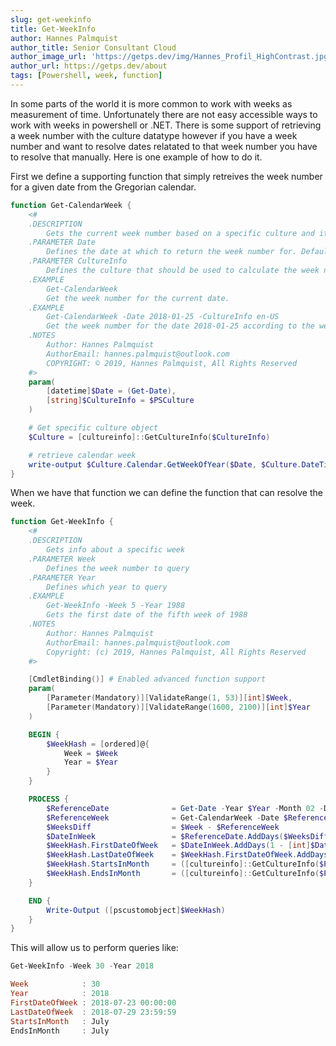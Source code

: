 ```yaml
---
slug: get-weekinfo
title: Get-WeekInfo
author: Hannes Palmquist
author_title: Senior Consultant Cloud
author_image_url: 'https://getps.dev/img/Hannes_Profil_HighContrast.jpg'
author_url: https://getps.dev/about
tags: [Powershell, week, function]
---
```


In some parts of the world it is more common to work with weeks as measurement of time. Unfortunately there are not easy accessible ways to work with weeks in powershell or .NET. There is some support of retrieving a week number with the culture datatype however if you have a week number and want to resolve dates relatated to that week number you have to resolve that manually. Here is one example of how to do it.

First we define a supporting function that simply retreives the week number for a given date from the Gregorian calendar.

```powershell
function Get-CalendarWeek {
    <#
    .DESCRIPTION
        Gets the current week number based on a specific culture and it's week number descision rules.
    .PARAMETER Date
        Defines the date at which to return the week number for. Defaults to the current date.
    .PARAMETER CultureInfo
        Defines the culture that should be used to calculate the week number. Defaults to se-SV.
    .EXAMPLE
        Get-CalendarWeek
        Get the week number for the current date.
    .EXAMPLE
        Get-CalendarWeek -Date 2018-01-25 -CultureInfo en-US
        Get the week number for the date 2018-01-25 according to the week number calculation rules of the en-US culture.
    .NOTES
        Author: Hannes Palmquist
        AuthorEmail: hannes.palmquist@outlook.com
        COPYRIGHT: © 2019, Hannes Palmquist, All Rights Reserved
    #>
    param(
        [datetime]$Date = (Get-Date),
        [string]$CultureInfo = $PSCulture
    )

    # Get specific culture object
    $Culture = [cultureinfo]::GetCultureInfo($CultureInfo)

    # retrieve calendar week
    write-output $Culture.Calendar.GetWeekOfYear($Date, $Culture.DateTimeFormat.CalendarWeekRule, $Culture.DateTimeFormat.FirstDayOfWeek)
}
```

When we have that function we can define the function that can resolve the week.

```powershell
function Get-WeekInfo {
    <#
    .DESCRIPTION
        Gets info about a specific week
    .PARAMETER Week
        Defines the week number to query
    .PARAMETER Year
        Defines which year to query
    .EXAMPLE
        Get-WeekInfo -Week 5 -Year 1988
        Gets the first date of the fifth week of 1988
    .NOTES
        Author: Hannes Palmquist
        AuthorEmail: hannes.palmquist@outlook.com
        Copyright: (c) 2019, Hannes Palmquist, All Rights Reserved
    #>

    [CmdletBinding()] # Enabled advanced function support
    param(
        [Parameter(Mandatory)][ValidateRange(1, 53)][int]$Week,
        [Parameter(Mandatory)][ValidateRange(1600, 2100)][int]$Year
    )

    BEGIN {
        $WeekHash = [ordered]@{
            Week = $Week
            Year = $Year
        }
    }

    PROCESS {
        $ReferenceDate              = Get-Date -Year $Year -Month 02 -Date 05
        $ReferenceWeek              = Get-CalendarWeek -Date $ReferenceDate
        $WeeksDiff                  = $Week - $ReferenceWeek
        $DateInWeek                 = $ReferenceDate.AddDays($WeeksDiff * 7)
        $WeekHash.FirstDateOfWeek   = $DateInWeek.AddDays(1 - [int]$DateInWeek.DayOfWeek)
        $WeekHash.LastDateOfWeek    = $WeekHash.FirstDateOfWeek.AddDays(7).AddMilliseconds(-1)
        $WeekHash.StartsInMonth     = ([cultureinfo]::GetCultureInfo($PSCulture)).DateTimeFormat.MonthNames[($WeekHash.FirstDateOfWeek).Month-1]
        $WeekHash.EndsInMonth       = ([cultureinfo]::GetCultureInfo($PSCulture)).DateTimeFormat.MonthNames[($WeekHash.LastDateOfWeek).Month-1]
    }

    END {
        Write-Output ([pscustomobject]$WeekHash)
    }
}
```

This will allow us to perform queries like:

```powershell
Get-WeekInfo -Week 30 -Year 2018

Week            : 30
Year            : 2018
FirstDateOfWeek : 2018-07-23 00:00:00
LastDateOfWeek  : 2018-07-29 23:59:59
StartsInMonth   : July
EndsInMonth     : July
```
